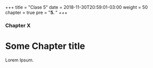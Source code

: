 +++
title = "Clase 5"
date = 2018-11-30T20:59:01-03:00
weight = 50
chapter = true
pre = "<b>5. </b>"
+++

### Chapter X

# Some Chapter title

Lorem Ipsum.
